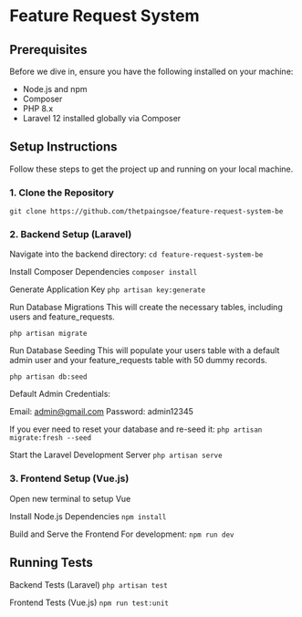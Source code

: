 # Feature Request System

## Prerequisites
Before we dive in, ensure you have the following installed on your machine:

- Node.js and npm
- Composer
- PHP 8.x
- Laravel 12 installed globally via Composer

## Setup Instructions
Follow these steps to get the project up and running on your local machine.

### 1. Clone the Repository
`git clone https://github.com/thetpaingsoe/feature-request-system-be`


### 2. Backend Setup (Laravel)
Navigate into the backend directory:
`cd feature-request-system-be`

Install Composer Dependencies
`composer install`

Generate Application Key
`php artisan key:generate`

Run Database Migrations
This will create the necessary tables, including users and feature_requests.

`php artisan migrate`

Run Database Seeding
This will populate your users table with a default admin user and your feature_requests table with 50 dummy records.

`php artisan db:seed`

Default Admin Credentials:

Email: admin@gmail.com
Password: admin12345

If you ever need to reset your database and re-seed it:
`php artisan migrate:fresh --seed`

Start the Laravel Development Server
`php artisan serve`

### 3. Frontend Setup (Vue.js)
Open new terminal to setup Vue

Install Node.js Dependencies
`npm install`

Build and Serve the Frontend
For development:
`npm run dev`

## Running Tests
Backend Tests (Laravel)
`php artisan test`

Frontend Tests (Vue.js)
`npm run test:unit`